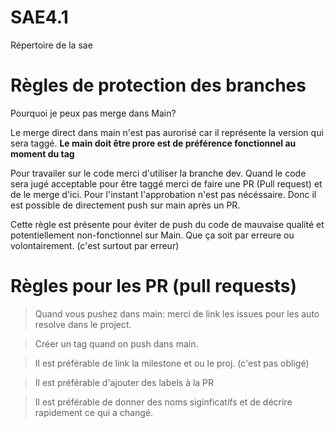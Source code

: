# SAE4.1
Répertoire de la sae

# Règles de protection des branches
Pourquoi je peux pas merge dans Main?

Le merge direct dans main n'est pas aurorisé car il représente la version qui sera taggé. **Le main doit être prore est de préférence fonctionnel au moment du tag**

Pour travailer sur le code merci d'utiliser la branche dev. Quand le code sera jugé acceptable pour être taggé merci de faire une PR (Pull request) et de le merge d'ici. Pour l'instant l'approbation n'est pas nécéssaire. Donc il est possible de directement push sur main après un PR.

Cette règle est présente pour éviter de push du code de mauvaise qualité et potentiellement non-fonctionnel sur Main. Que ça soit par erreure ou volontairement. (c'est surtout par erreur)

# Règles pour les PR (pull requests)
> Quand vous pushez dans main: merci de link les issues pour les auto resolve dans le project.

> Créer un tag quand on push dans main.

> Il est préférable de link la milestone et ou le proj. (c'est pas obligé)

> Il est préférable d'ajouter des labels à la PR

> Il est préférable de donner des noms siginficatifs et de décrire rapidement ce qui a changé.
